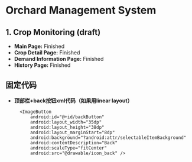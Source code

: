 # Orchard Management System

## 1. Crop Monitoring (draft)
- **Main Page:** Finished
- **Crop Detail Page:** Finished
- **Demand Information Page:** Finished
- **History Page:** Finished

## 固定代码
- **顶部栏+back按钮xml代码（如果用linear layout）**

    <LinearLayout
        android:id="@+id/topBar"
        android:layout_width="match_parent"
        android:layout_height="56dp"
        android:orientation="horizontal"
        android:background="#ADD8E6"
        android:gravity="center_vertical"
        app:layout_constraintTop_toTopOf="parent">
        
        <ImageButton
            android:id="@+id/backButton"
            android:layout_width="35dp"
            android:layout_height="38dp"
            android:layout_marginStart="8dp"
            android:background="?android:attr/selectableItemBackground"
            android:contentDescription="Back"
            android:scaleType="fitCenter"
            android:src="@drawable/icon_back" />
    </LinearLayout>


